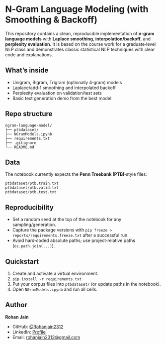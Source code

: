 # N‑Gram Language Modeling (with Smoothing & Backoff)

This repository contains a clean, reproducible implementation of **n‑gram language models** with **Laplace smoothing**, **interpolation/backoff**, and **perplexity evaluation**. It is based on the course work for a graduate‑level NLP class and demonstrates classic statistical NLP techniques with clear code and explanations.

## What’s inside
- Unigram, Bigram, Trigram (optionally 4‑gram) models
- Laplace/add‑1 smoothing and interpolated backoff
- Perplexity evaluation on validation/test sets
- Basic text generation demo from the best model

## Repo structure
```
ngram-language-model/
├── ptbdataset/
├── NGramModels.ipynb
├── requirements.txt
├── .gitignore
└── README.md
```

## Data
The notebook currently expects the **Penn Treebank (PTB)**‑style files:
```
ptbdataset/ptb.train.txt
ptbdataset/ptb.valid.txt
ptbdataset/ptb.test.txt
```


## Reproducibility
- Set a random seed at the top of the notebook for any sampling/generation.
- Capture the package versions with `pip freeze > reports/requirements.freeze.txt` after a successful run.
- Avoid hard‑coded absolute paths; use project‑relative paths (`os.path.join(...)`).

## Quickstart
1. Create and activate a virtual environment.
2. `pip install -r requirements.txt`
3. Put your corpus files into `ptbdataset/` (or update paths in the notebook).
4. Open `NGramModels.ipynb` and run all cells.

## Author

**Rohan Jain**
- GitHub: [@Rohanjain2312](https://github.com/Rohanjain2312)
- LinkedIn: [Profile](https://www.linkedin.com/in/jaroh23/)
- Email: rohanjain2312@gmail.com